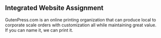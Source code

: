 ## Integrated Website Assignment
GutenPress.com is an online printing organization that can produce local to corporate scale orders with customization all while maintaining great value. If you can name it, we can print it.
